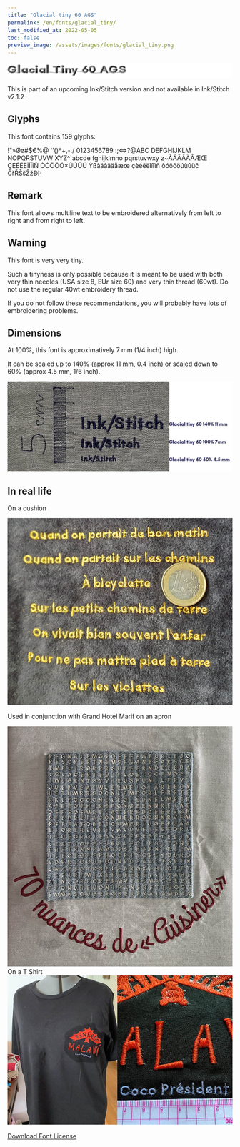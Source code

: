 ```yaml
---
title: "Glacial tiny 60 AGS"
permalink: /en/fonts/glacial_tiny/
last_modified_at: 2022-05-05
toc: false
preview_image: /assets/images/fonts/glacial_tiny.png
---
```

![glacial_tiny](/assets/images/fonts/glacial_tiny.png)

This is part of an upcoming Ink/Stitch version and not available in Ink/Stitch v2.1.2
## Glyphs

This font contains 159 glyphs:
	
!"»Øø#$€%@
'’()*+,-./
0123456789
:;<=>?@ABC
DEFGHIJKLM
NOPQRSTUVW
XYZ^`abcde
fghijklmno
pqrstuvwxy
z~ÀÁÂÃÄÅÆŒ
ÇÈÉÊËÌÍÎÏÑ
ÒÓÔÕÖ×ÙÚÛÜ
Ýßàáâãäåæœ
çèéêëìíîïñ
òóôõöúùûüč
ČřŘŠšŽžÐÞ

## Remark 
This font allows  multiline text to be embroidered alternatively from left to right and from right to left.


## Warning

This font is very very tiny.

Such a tinyness is only possible because it is meant to be used with both very thin needles (USA size 8, EUr size 60) and very thin thread (60wt).
Do not use the regular 40wt embroidery thread.

If you do not follow these recommendations, you will probably have lots of embroidering problems.

## Dimensions

At 100%, this font is approximatively 7 mm (1/4 inch) high.

It can be scaled up to 140% (approx 11 mm, 0.4 inch) or scaled down to 60% (approx 4.5 mm, 1/6  inch).


![Dimensions Glacialtiny](/assets/images/fonts/Sizing/glacialsizing.jpg)



## In real life

On a cushion

![Cushion](/assets/images/fonts/glacial3.jpg)

Used in conjunction with Grand Hotel Marif on an apron 

![Apron](/assets/images/fonts/glacialgrandhotel.jpg)
On a T Shirt
![TShirt](/assets/images/fonts/glacial_5.jpg)



[Download Font License](https://github.com/inkstitch/inkstitch/tree/main/fonts/glacial_tiny/LICENSE)
